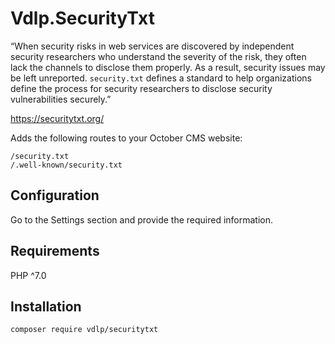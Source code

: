 # Vdlp.SecurityTxt

“When security risks in web services are discovered by independent security researchers who understand the severity of 
the risk, they often lack the channels to disclose them properly. As a result, security issues may be left unreported. 
`security.txt` defines a standard to help organizations define the process for security researchers to disclose security 
vulnerabilities securely.”

https://securitytxt.org/

Adds the following routes to your October CMS website:

```
/security.txt
/.well-known/security.txt
```

## Configuration

Go to the Settings section and provide the required information. 

## Requirements

PHP ^7.0

## Installation

`composer require vdlp/securitytxt`
